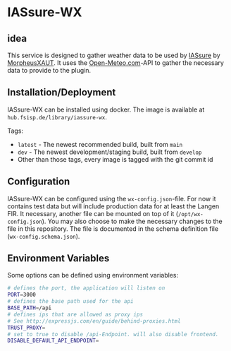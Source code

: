 # IASsure-WX

## idea

This service is designed to gather weather data to be used by [IASsure](https://github.com/MorpheusXAUT/IASsure) by [MorpheusXAUT](https://github.com/MorpheusXAUT). It uses the [Open-Meteo.com](https://open-meteo.com)-API to gather the necessary data to provide to the plugin.

## Installation/Deployment

IASsure-WX can be installed using docker. The image is available at `hub.fsisp.de/library/iassure-wx`.

Tags:
  - `latest` - The newest recommended build, built from `main`
  - `dev` - The newest development/staging build, built from `develop`
  - Other than those tags, every image is tagged with the git commit id

## Configuration

IASsure-WX can be configured using the `wx-config.json`-file. For now it contains test data but will include production data for at least the Langen FIR. It necessary, another file can be mounted on top of it (`/opt/wx-config.json`). You may also choose to make the necessary changes to the file in this repository. The file is documented in the schema definition file (`wx-config.schema.json`).

## Environment Variables

Some options can be defined using environment variables:

```bash 
# defines the port, the application will listen on
PORT=3000
# defines the base path used for the api
BASE_PATH=/api
# defines ips that are allowed as proxy ips
# See http://expressjs.com/en/guide/behind-proxies.html
TRUST_PROXY=
# set to true to disable /api-Endpoint. will also disable frontend.
DISABLE_DEFAULT_API_ENDPOINT=
```
